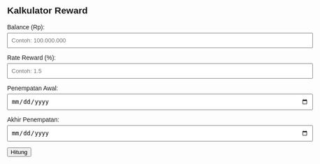 <!DOCTYPE html>
<html lang="id">
<head>
  <meta charset="UTF-8">
  <title>Kalkulator Reward</title>
  <style>
    body { font-family: Arial, sans-serif; max-width: 700px; margin: auto; padding: 20px; }
    label { display: block; margin-top: 10px; }
    input, select { width: 100%; padding: 8px; margin-top: 5px; }
    .result { margin-top: 20px; background: #f0f0f0; padding: 15px; border-radius: 8px; }
  </style>
</head>
<body>
  <h2>Kalkulator Reward</h2>

  <label for="balance">Balance (Rp):</label>
  <input type="text" id="balance" placeholder="Contoh: 100.000.000">

  <label for="rate">Rate Reward (%):</label>
  <input type="number" id="rate" step="0.1" min="0.1" max="5" placeholder="Contoh: 1.5">

  <label for="start">Penempatan Awal:</label>
  <input type="date" id="start">

  <label for="end">Akhir Penempatan:</label>
  <input type="date" id="end">

  <button onclick="hitung()">Hitung</button>

  <div class="result" id="hasil" style="display:none">
    <p><strong>Jumlah Hari:</strong> <span id="hari"></span> hari</p>
    <p><strong>Reward:</strong> Rp <span id="reward"></span></p>
    <p><strong>Penalty (3.5%):</strong> Rp <span id="penalty"></span></p>
  </div>

  <script>
    function parseRupiah(str) {
      return parseFloat(str.replaceAll('.', '').replace(',', '.')) || 0;
    }

    function formatRupiah(angka) {
      return new Intl.NumberFormat('id-ID').format(angka);
    }

    function hitung() {
      const balanceInput = document.getElementById('balance').value;
      const rate = parseFloat(document.getElementById('rate').value) / 100;
      const startDate = new Date(document.getElementById('start').value);
      const endDate = new Date(document.getElementById('end').value);

      const balance = parseRupiah(balanceInput);

      if (isNaN(balance) || isNaN(rate) || !startDate || !endDate || endDate <= startDate) {
        alert("Pastikan semua input valid dan tanggal akhir setelah tanggal awal.");
        return;
      }

      const diffTime = endDate - startDate;
      const days = diffTime / (1000 * 60 * 60 * 24);

      const reward = balance * rate * (days / 365);
      const penalty = reward * 0.005;

      document.getElementById('hari').textContent = days;
      document.getElementById('reward').textContent = formatRupiah(reward.toFixed(2));
      document.getElementById('penalty').textContent = formatRupiah(penalty.toFixed(2));
      document.getElementById('hasil').style.display = 'block';
    }
  </script>
</body>
</html>

